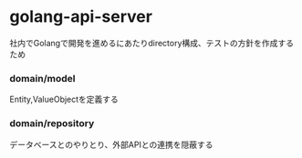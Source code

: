 # golang-api-server

社内でGolangで開発を進めるにあたりdirectory構成、テストの方針を作成するため

### domain/model
Entity,ValueObjectを定義する

### domain/repository
データベースとのやりとり、外部APIとの連携を隠蔽する

